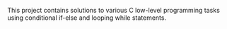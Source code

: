 This project contains solutions to various C low-level programming tasks using conditional if-else and looping while statements.
